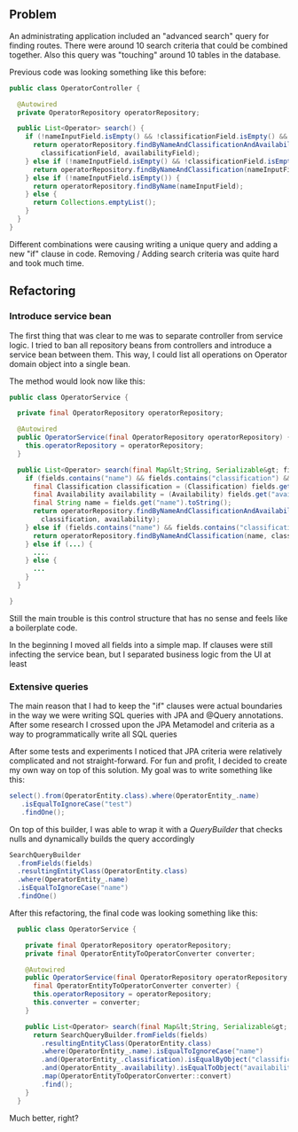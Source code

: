 ## Problem

An administrating application included an "advanced search" query for finding routes.
There were around 10 search criteria that could be combined together.
Also this query was "touching" around 10 tables in the database.

Previous code was looking something like this before:

```java
public class OperatorController {

  @Autowired
  private OperatorRepository operatorRepository;

  public List<Operator> search() {
    if (!nameInputField.isEmpty() && !classificationField.isEmpty() && !availabilityField.isEmpty()) {
      return operatorRepository.findByNameAndClassificationAndAvailability(nameInputField,
	    classificationField, availabilityField);
	} else if (!nameInputField.isEmpty() && !classificationField.isEmpty()) {
      return operatorRepository.findByNameAndClassification(nameInputField, classificationField);
    } else if (!nameInputField.isEmpty()) {
      return operatorRepository.findByName(nameInputField);
    } else {
      return Collections.emptyList();
    }
  }
}
```

Different combinations were causing writing a unique query and adding a new "if"
clause in code. Removing / Adding search criteria was quite hard and took much
time.

## Refactoring

### Introduce service bean

The first thing that was clear to me was to separate controller from service logic.
I tried to ban all repository beans from controllers and introduce a service bean
between them. This way, I could list all operations on Operator domain object into
a single bean.

The method would look now like this:

```java
public class OperatorService {

  private final OperatorRepository operatorRepository;

  @Autowired
  public OperatorService(final OperatorRepository operatorRepository) {
    this.operatorRepository = operatorRepository;
  }

  public List<Operator> search(final Map&lt;String, Serializable&gt; fields) {
    if (fields.contains("name") && fields.contains("classification") && fields.contains("availability")) {
      final Classification classification = (Classification) fields.get("classification");
      final Availability availability = (Availability) fields.get("availability");
      final String name = fields.get("name").toString();
      return operatorRepository.findByNameAndClassificationAndAvailability(name,
        classification, availability);
    } else if (fields.contains("name") && fields.contains("classification")) {
      return operatorRepository.findByNameAndClassification(name, classification);
    } else if (...) {
      ....
    } else {
      ...
    }
  }

}

```

Still the main trouble is this control structure that has no sense and feels
like a boilerplate code.

In the beginning I moved all fields into a simple map. If clauses were still
infecting the service bean, but I separated business logic from the UI at least

### Extensive queries

The main reason that I had to keep the "if" clauses were actual boundaries in the way
we were writing SQL queries with JPA and @Query annotations. After some research I
crossed upon the JPA Metamodel and criteria as a way to programmatically write
all SQL queries

After some tests and experiments I noticed that JPA criteria were relatively complicated
and not straight-forward. For fun and profit, I decided to create my own way on top of
this solution. My goal was to write something like this:

```java
select().from(OperatorEntity.class).where(OperatorEntity_.name)
   .isEqualToIgnoreCase("test")
   .findOne();
```

On top of this builder, I was able to wrap it with a <i>QueryBuilder</i> that checks nulls
and dynamically builds the query accordingly

```java
SearchQueryBuilder
  .fromFields(fields)
  .resultingEntityClass(OperatorEntity.class)
  .where(OperatorEntity_.name)
  .isEqualToIgnoreCase("name")
  .findOne()
```

After this refactoring, the final code was looking something like this:

```java
  public class OperatorService {

    private final OperatorRepository operatorRepository;
    private final OperatorEntityToOperatorConverter converter;

    @Autowired
    public OperatorService(final OperatorRepository operatorRepository,
      final OperatorEntityToOperatorConverter converter) {
      this.operatorRepository = operatorRepository;
      this.converter = converter;
    }

    public List<Operator> search(final Map&lt;String, Serializable&gt; fields) {
      return SearchQueryBuilder.fromFields(fields)
        .resultingEntityClass(OperatorEntity.class)
        .where(OperatorEntity_.name).isEqualToIgnoreCase("name")
        .and(OperatorEntity_.classification).isEqualByObject("classification")
        .and(OperatorEntity_.availability).isEqualToObject("availability")
        .map(OperatorEntityToOperatorConverter::convert)
        .find();
    }
  }

```

Much better, right?